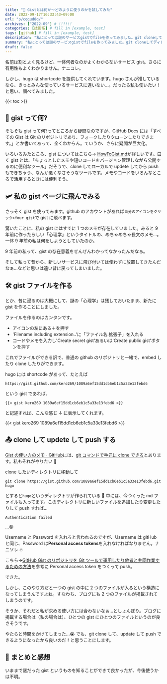 ```yaml
---
title: "🧐 Gistとは何か〜どのように使うのかを試してみた"
date: 2022-09-17T16:33:43+09:00
url: "p/cqgud8q/"
archives: ["2022-09"] # !!!!!!
categories: [技術系] # fill in [example, test]
tags: [github] # fill in [example, test]
description: "私にとっては謎のサービスgistでfileを作ってみました。git cloneしてディレクトリを作り、ローカルからpushまで試しています。" # add description
summary: "私にとっては謎のサービスgistでfileを作ってみました。git cloneしてディレクトリを作り、ローカルからpushまで試しています。"
draft: false
---
```


名前は割とよく見るけど、一体何者なのかよくわからないサービス gist。さらに有用性もよくわかりません。ナニコレ。

しかし、hugo は shortcode を提供してくれています。hugo さんが推しているなら、きっとみんな使っているサービスに違いない…。だったら私も使いたい！と思い、調べてみました。

{{< toc >}}

## 🤔 gist って何?

そもそも gist って何?ってところから疑問なのですが、GitHub Docs には「すべての Gist は Git のリポジトリであり、フォークしたりクローンしたりできます。」とか書いてあって、全くわからん。ていうか、さらに疑問が巨大化。

いろいろみたところ、gist についてはこちら-> [HowToGist\.md](https://gist.github.com/t-nissie/9580883)が詳しいです。曰く gist とは、「ちょっとしたメモや短いコードをバージョン管理しながら公開するのに便利なツール」だそうで、clone してローカルで updete してから push もできちゃう、なんか悪くなさそうなツールです。メモやコードをいろんなところで活用するときには便利そう。

## 🛩 私の gist ページに飛んでみる

さっそく gist を使ってみます。github のアカウントがあれば`自分のアイコンをクリック>Your gist`で gist に飛べます。

驚いたことに、私の gist にはすでに 1 つのメモが存在していました。みると 9 年前に作ったらしい「心理学」というタイトルの、めちゃめちゃ長文のメモ…。一体 9 年前の私は何をしようとしていたのか。

9 年前の私って、gist の存在意義をぜんぜんわかってなかったんだなぁ。

そして私って昔から、新しいサービスに飛び付いては使わずに放置してきたんだなぁ…などと思いは遠い昔に戻ってしまいました。

## 🛠️ gist ファイルを作る

とか、昔に浸るのは大概にして、謎の「心理学」は残しておいたまま、新たに gist を作ることにしました。

ファイルを作るのはカンタンです。

- アイコンの左にある＋を押す
- 'Filename including extension..'に「ファイル名.拡張子」を入れる
- コードやメモを入力し'Create secret gist'あるいは'Create public gist'ボタンを押す

これでファイルができる訳で、普通の github のリポジトリと一緒で、embed したり clone したりができます。

hugo には shortcode があって、たとえば

```
https://gist.github.com/kero269/1089a6ef15dd1cb6eb1c5a33e13febd6
```

という gist であれば、

```
{{< gist kero269 1089a6ef15dd1cb6eb1c5a33e13febd6 >}}

```

と記述すれば、こんな感じ ↓ に表示してくれます。

{{< gist kero269 1089a6ef15dd1cb6eb1c5a33e13febd6 >}}

## 📤 clone して updete して push する

[Gist の使い方のメモ · GitHub](https://gist.github.com/t-nissie/9580883)には、[git コマンドで手元に clone できる](https://gist.github.com/t-nissie/9580883#git%E3%82%B3%E3%83%9E%E3%83%B3%E3%83%89%E3%81%A7%E6%89%8B%E3%82%82%E3%81%A8%E3%81%ABclone%E3%81%A7%E3%81%8D%E3%82%8B)とあります。私もそれがやりたい 💨

clone したいディレクトリに移動して

```
git clone https://gist.github.com/1089a6ef15dd1cb6eb1c5a33e13febd6.git hugo
```

とすると`hugo`というディレクトリが作られている 🎉 中には、今つくった md ファイルも入ってます。このディレクトリに新しいファイルを追加したり変更したりして push すれば...

`Authentication failed`

…😞

Username と Password を入れろと言われるのですが、Username は gitHub と同じ、Password は**Personal access tokens**を入れなければなりません。ナニソレ 🔥

こちら->[GitHub Gist のリポジトリを Git ツールで運用したり他者と共同作業するための方法](https://monomonotech.jp/kurage/memo/m220316_githubgist_gittool.html)を参考に Personal access token をつくって push。

できた。

しかし、このやり方だと一つの gist の中に 2 つのファイルが入るという構造になってしまうんですよね。すなわち、ブログにも 2 つのファイルが掲載されてしまうのです。

そうか、それだと私が求める使い方には合わないなぁ…としょんぼり。ブログに掲載する場合は（私の場合は）、ひとつの gist にひとつのファイルというのが良さそうです。

やたらと時間をかけてしまった…😭 でも、git clone して、update して push できるようになったから良いのだ！と思うことにします。

## 🐸 まとめと感想

いままで謎だった gist というものを知ることができて良かったが、今後使うかは不明。
